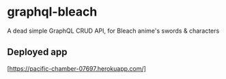 # graphql-bleach
A dead simple GraphQL CRUD API, for Bleach anime's swords &amp; characters

## Deployed app
[https://pacific-chamber-07697.herokuapp.com/]
